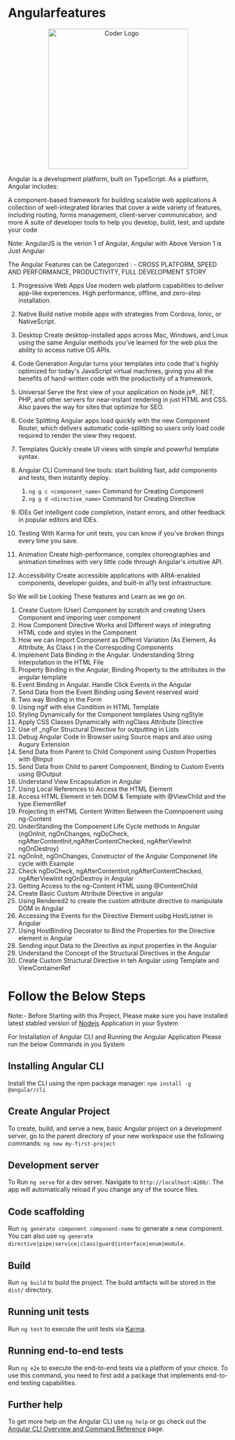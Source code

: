 # Angularfeatures

<p align="center">
<a  target="blank"><img src="https://upload.wikimedia.org/wikipedia/commons/thumb/c/cf/Angular_full_color_logo.svg/2048px-Angular_full_color_logo.svg.png" width="320" alt="Coder Logo" /></a>
</p>

Angular is a development platform, built on TypeScript. As a platform, Angular includes:

A component-based framework for building scalable web applications
A collection of well-integrated libraries that cover a wide variety of features, including routing, forms management, client-server communication, and more
A suite of developer tools to help you develop, build, test, and update your code

Note: AngularJS is the verion 1 of Angular, Angular with Above Version 1 is Just Angular

The Angular Features can be Categorized : - CROSS PLATFORM, SPEED AND PERFORMANCE, PRODUCTIVITY, FULL DEVELOPMENT STORY 

1. Progressive Web Apps
Use modern web platform capabilities to deliver app-like experiences. High performance, offline, and zero-step installation.

2. Native
Build native mobile apps with strategies from Cordova, Ionic, or NativeScript.

3. Desktop
Create desktop-installed apps across Mac, Windows, and Linux using the same Angular methods you've learned for the web plus the ability to access native OS APIs.
 

4. Code Generation
Angular turns your templates into code that's highly optimized for today's JavaScript virtual machines, giving you all the benefits of hand-written code with the productivity of a framework.

5. Universal
Serve the first view of your application on Node.js®, .NET, PHP, and other servers for near-instant rendering in just HTML and CSS. Also paves the way for sites that optimize for SEO.

6. Code Splitting
Angular apps load quickly with the new Component Router, which delivers automatic code-splitting so users only load code required to render the view they request.


7. Templates
Quickly create UI views with simple and powerful template syntax.

8. Angular CLI
Command line tools: start building fast, add components and tests, then instantly deploy.
    1.  `ng g c <component_name>` Command for Creating Component
    2.  `ng g d <directive_name>` Command for Creating Directive

9. IDEs
Get intelligent code completion, instant errors, and other feedback in popular editors and IDEs.


10. Testing
With Karma for unit tests, you can know if you've broken things every time you save.

11. Animation
Create high-performance, complex choreographies and animation timelines with very little code through Angular's intuitive API.

12. Accessibility
Create accessible applications with ARIA-enabled components, developer guides, and built-in a11y test infrastructure.

So We will be Looking These features and Learn as we go on.
1. Create Custom (User) Component by scratch and creating Users Component and imporing user component    
2. How Component Directive Works and  Different ways of integrating HTML code and styles in the Component
3. How we can Import Component as Differnt Variation (As Element, As Attribute, As Class ) in the Correspoding Components
4. Implement Data Binding in the Angular. Understanding String Interpolation in the HTML File
5. Property Binding in the Angular, Binding Property to the attributes in the angular template
6. Event Binding in Angular. Handle Click Events in the Angular
7. Send Data from the Event Binding using $event reserved word
8. Two way Binding in the Form
9. Using ngif with else Condition in HTML Template
10. Styling Dynamically for the Component templates Using ngStyle
11. Apply CSS Classes Dynamically with ngClass Attribute Directive
12. Use of _ngFor Structural Directive for outputting in Lists 
13. Debug Angular Code in Browser using Source maps and also using Augury Extension
14. Send Data from Parent to Child Component using Custom Properties with @Input
15. Send Data from Child to parent Compoenent, Binding to Custom Events using @Output
16. Understand View Encapsulation in Angular
17. Using Local References to Access the HTML Element
18. Access HTML Element in teh DOM & Template with @ViewChild and the type ElementRef
19. Projecting th eHTML Content Written Between the Comnpoenent using ng-Content
20. UnderStanding the Compoenent Life Cycle methods in Angular 
     (ngOnInit, ngOnChanges, ngDoCheck, ngAfterContentInit,ngAfterContentChecked, ngAfterViewInit ngOnDestroy)
21. ngOnInit, ngOnChanges, Constructor of the Angular Componenet life cycle with Example
22. Check  ngDoCheck, ngAfterContentInit,ngAfterContentChecked, ngAfterViewInit ngOnDestroy in Angular
23. Getting Access to the ng-Content HTML using @ContentChild
24. Create Basic Custom Attribute Directive in angular 
25. Using Rendered2 to create the custom attribute directive to manipulate DOM in Angular
26. Accessing the Events for the Directive Element usibg HostListner in Angular
27. Using HostBinding Decorator to Bind the Properties for the Directive element in Angular
28. Sending input Data to the Directive as input properties in the Angular
29. Understand the Concept of the Structural Directives in the Angular
30. Create Custom Structural Directive in teh Angular using Template and ViewContainerRef 

    




# Follow the Below Steps

Note:- Before Starting with this Project, Please make sure you have installed latest stabled version of [Nodejs](https://nodejs.org/en/) Application in your System 

For Installation of Angular CLI and Running the Angular Application Please run the below Commands in you System 
## Installing Angular CLI


Install the CLI using the npm package manager:  `npm install -g @angular/cli`

## Create Angular Project
To create, build, and serve a new, basic Angular project on a development server, go to the parent directory of your new workspace use the following commands: `ng new my-first-project`

## Development server

To Run `ng serve` for a dev server. Navigate to `http://localhost:4200/`. The app will automatically reload if you change any of the source files.

## Code scaffolding

Run `ng generate component component-name` to generate a new component. You can also use `ng generate directive|pipe|service|class|guard|interface|enum|module`.

## Build

Run `ng build` to build the project. The build artifacts will be stored in the `dist/` directory.

## Running unit tests

Run `ng test` to execute the unit tests via [Karma](https://karma-runner.github.io).

## Running end-to-end tests

Run `ng e2e` to execute the end-to-end tests via a platform of your choice. To use this command, you need to first add a package that implements end-to-end testing capabilities.

## Further help

To get more help on the Angular CLI use `ng help` or go check out the [Angular CLI Overview and Command Reference](https://angular.io/cli) page.
